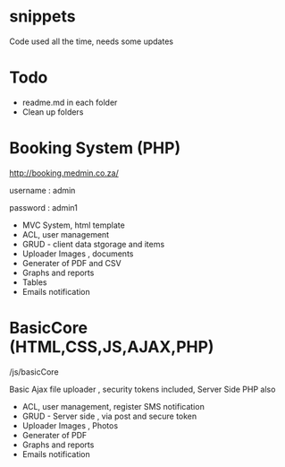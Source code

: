 # snippets
Code used all the time, needs some updates

# Todo

 - readme.md in each folder
 - Clean up folders


# Booking System (PHP)
http://booking.medmin.co.za/

username : admin

password : admin1
 
 - MVC System, html template
 - ACL, user management
 - GRUD - client data stgorage and items
 - Uploader Images , documents
 - Generater of PDF and CSV
 - Graphs and reports
 - Tables
 - Emails notification

# BasicCore (HTML,CSS,JS,AJAX,PHP)
/js/basicCore

Basic Ajax file uploader , security tokens included, Server Side PHP also

- ACL, user management, register SMS notification
- GRUD - Server side , via post and secure token 
- Uploader Images , Photos
- Generater of PDF
- Graphs and reports
- Emails notification

